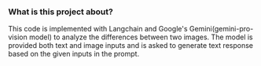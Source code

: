 ### What is this project about?

This code is implemented with Langchain and Google's Gemini(gemini-pro-vision model) to
analyze the differences between two images. 
The model is provided both text and image inputs and is asked to generate text response
based on the given inputs in the prompt. 
